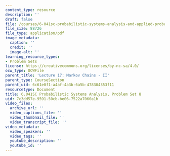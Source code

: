 ```yaml
---
content_type: resource
description: ''
draft: false
file: /courses/6-041sc-probabilistic-systems-analysis-and-applied-probability-fall-2013/7c3dd57e959150cbbe067522a7060a1b_MIT6_041SCF13_assn08.pdf
file_size: 88726
file_type: application/pdf
image_metadata:
  caption: ''
  credit: ''
  image-alt: ''
learning_resource_types:
- Problem Sets
license: https://creativecommons.org/licenses/by-nc-sa/4.0/
ocw_type: OCWFile
parent_title: 'Lecture 17: Markov Chains - II'
parent_type: CourseSection
parent_uid: 6c61e0f1-a4af-4a3b-6a5b-478304353f11
resourcetype: Document
title: 6.041SC Probabilistic Systems Analysis, Problem Set 8
uid: 7c3dd57e-9591-50cb-be06-7522a7060a1b
video_files:
  archive_url: ''
  video_captions_file: ''
  video_thumbnail_file: ''
  video_transcript_file: ''
video_metadata:
  video_speakers: ''
  video_tags: ''
  youtube_description: ''
  youtube_id: ''
---
```

